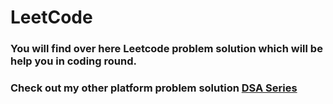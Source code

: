 # LeetCode
### You will find over here Leetcode problem solution which will be help you in coding round.
### Check  out my other platform problem solution  [DSA Series](https://github.com/Mahikolhe23/DSA-Series)

